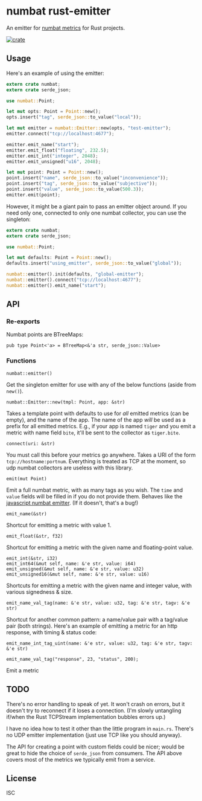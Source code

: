 # numbat rust-emitter

An emitter for [numbat metrics](https://github.com/numbat-metrics/) for Rust projects.

[![crate](https://img.shields.io/crates/v/numbat.svg)](https://crates.io/crates/numbat)


## Usage

Here's an example of using the emitter:

```rust
extern crate numbat;
extern crate serde_json;

use numbat::Point;

let mut opts: Point = Point::new();
opts.insert("tag", serde_json::to_value("local"));

let mut emitter = numbat::Emitter::new(opts, "test-emitter");
emitter.connect("tcp://localhost:4677");

emitter.emit_name("start");
emitter.emit_float("floating", 232.5);
emitter.emit_int("integer", 2048);
emitter.emit_unsigned("u16", 2048);

let mut point: Point = Point::new();
point.insert("name", serde_json::to_value("inconvenience"));
point.insert("tag", serde_json::to_value("subjective"));
point.insert("value", serde_json::to_value(500.3));
emitter.emit(point);
```

However, it might be a giant pain to pass an emitter object around. If you need only one, connected to only one numbat collector, you can use the singleton:

```rust
extern crate numbat;
extern crate serde_json;

use numbat::Point;

let mut defaults: Point = Point::new();
defaults.insert("using_emitter", serde_json::to_value("global"));

numbat::emitter().init(defaults, "global-emitter");
numbat::emitter().connect("tcp://localhost:4677");
numbat::emitter().emit_name("start");
```

## API

### Re-exports

Numbat points are BTreeMaps:

`pub type Point<'a> = BTreeMap<&'a str, serde_json::Value>`

### Functions

`numbat::emitter()`

Get the singleton emitter for use with any of the below functions (aside from `new()`).

`numbat::Emitter::new(tmpl: Point, app: &str)`

Takes a template point with defaults to use for *all* emitted metrics (can be empty), and the name of the app. The name of the app *will* be used as a prefix for all emitted metrics. E.g., if your app is named `tiger` and you emit a metric with name field `bite`, it'll be sent to the collector as `tiger.bite`.

`connect(uri: &str)`

You must call this before your metrics go anywhere. Takes a URI of the form `tcp://hostname:portnum`. Everything is treated as TCP at the moment, so udp numbat collectors are useless with this library.

`emit(mut Point)`

Emit a full numbat metric, with as many tags as you wish. The `time` and `value` fields will be filled in if you do not provide them. Behaves like the [javascript numbat emitter](https://github.com/numbat-metrics/numbat-emitter#events). (If it doesn't, that's a bug!)

`emit_name(&str)`

Shortcut for emitting a metric with value 1.

`emit_float(&str, f32)`

Shortcut for emitting a metric with the given name and floating-point value.

`emit_int(&str, i32)`  
`emit_int64(&mut self, name: &'e str, value: i64)`  
`emit_unsigned(&mut self, name: &'e str, value: u32)`  
`emit_unsigned16(&mut self, name: &'e str, value: u16)`

Shortcuts for emitting a metric with the given name and integer value, with various signedness & size.

`emit_name_val_tag(name: &'e str, value: u32, tag: &'e str, tagv: &'e str)`

Shortcut for another common pattern: a name/value pair with a tag/value pair (both strings). Here's an example of emitting a metric for an http response, with timing & status code:

`emit_name_int_tag_uint(name: &'e str, value: u32, tag: &'e str, tagv: &'e str)`

`emit_name_val_tag("response", 23, "status", 200);`

Emit a metric

## TODO

There's no error handling to speak of yet. It won't crash on errors, but it doesn't try to reconnect if it loses a connection. (I'm slowly untangling if/when the Rust TCPStream implementation bubbles errors up.)

I have no idea how to test it other than the little program in `main.rs`. There's no UDP emitter implementation (just use TCP like you should anyway).

The API for creating a point with custom fields could be nicer; would be great to hide the choice of `serde_json` from consumers. The API above covers most of the metrics we typically emit from a service.

## License

ISC
